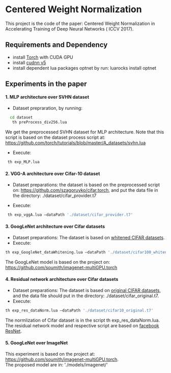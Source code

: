 Centered Weight Normalization
======================================

This project is the code of the paper: Centered Weight Normalization  in Accelerating Training of Deep Neural Networks ( ICCV 2017).


## Requirements and Dependency
* install [Torch](http://torch.ch) with CUDA GPU
* install [cudnn v5](http://torch.ch)
* install dependent lua packages optnet by run:
luarocks install optnet


## Experiments in the paper

#### 1. MLP architecture over SVHN dataset

* Dataset prepraration, by running:
```Bash
  cd dataset
   th preProcess_div256.lua
 ```
We get the preprocessed SVHN dataset for MLP architecture.
Note that this script is based on the dataset process script at: https://github.com/torch/tutorials/blob/master/A_datasets/svhn.lua

*	Execute: 
```Bash
 th exp_MLP.lua 
 ```


#### 2. VGG-A architecture over Cifar-10 dataset
* Dataset preparations: the dataset is based on the preprocessed script on: https://github.com/szagoruyko/cifar.torch, and put the data file in the directory: ./dataset/cifar_provider.t7

* Execute:
```Bash
 th exp_vggA.lua –dataPath './dataset/cifar_provider.t7'
 ```
 
#### 3. GoogLeNet architecture over Cifar datasets

 *	Dataset preparations: The dataset is based on [whitened CIFAR datasets](https://yadi.sk/d/em4b0FMgrnqxy).  
 * Execute: 
```Bash
th exp_GoogleNet_dataWhitening.lua –dataPath './dataset/cifar100_whitened.t7'
 ```
  The GoogLeNet model is based on the project on: https://github.com/soumith/imagenet-multiGPU.torch

#### 4. Residual network architecture over Cifar datasets

 *	Dataset preparations: The dataset is based on [original CIFAR datasets](https://yadi.sk/d/eFmOduZyxaBrT), and the data file should put in the directory: ./dataset/cifar_original.t7.  
 *	Execute: 
```Bash
th exp_res_dataNorm.lua –dataPath './dataset/cifar10_original.t7'
 ```
 
  The normlization of Cifar dataset is in the script th exp_res_dataNorm.lua. The residual network model and respective script are based on [facebook ResNet](https://github.com/facebook/fb.resnet.torch).

####  5. GoogLeNet over ImageNet
This experiment is based on the project at: https://github.com/soumith/imagenet-multiGPU.torch.
<br>
The proposed model are in: './models/imagenet/'

